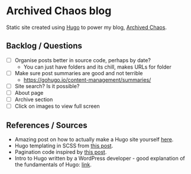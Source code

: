 # Archived Chaos blog

Static site created using [Hugo](https://gohugo.io/) to power my blog, [Archived Chaos](https://archivedchaos.com).

## Backlog / Questions
  * [ ] Organise posts better in source code, perhaps by date?
    - You can just have folders and its chill, makes URLs for folder
  * [ ] Make sure post summaries are good and not terrible
    - https://gohugo.io/content-management/summaries/
  * [ ] Site search? Is it possible?
  * [ ] About page
  * [ ] Archive section
  * [ ] Click on images to view full screen

## References / Sources
  * Amazing post on how to actually make a Hugo site yourself [here](https://zwbetz.com/make-a-hugo-blog-from-scratch/#create-the-site).
  * Hugo templating in SCSS from [this post](https://zwbetz.com/use-hugo-templating-in-your-external-css/).
  * Pagination code inspired by [this post](https://glennmccomb.com/articles/how-to-build-custom-hugo-pagination/).
  * Intro to Hugo written by a WordPress developer - good explanation of the fundamentals of Hugo: [link](https://dev.to/tylerlwsmith/my-impressions-of-hugo-as-a-wordpress-developer-1hho).